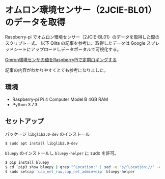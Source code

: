 # オムロン環境センサー（2JCIE-BL01）のデータを取得
Raspberry-pi でオムロン環境センサー（2JCIE-BL01）のデータを取得した際のスクリプト一式。
以下 Qiita の記事を参考に、取得したデータは Google スプレッドシートにアップロードしデータポータルで可視化する。

[Omron環境センサの値をRaspberryPiで定期ロギングする](https://qiita.com/c60evaporator/items/ed2ffde4c87001111c12)

記事の内容がわかりやすくとても参考になりました。

## 環境
- Raspberry-pi Pi 4 Computer Model B 4GB RAM
- Python 3.7.3


## セットアップ
パッケージ `libglib2.0-dev` のインストール

```bash
$ sudo apt install libglib2.0-dev
```

`bluepy` のインストールし `bluepy-helper` に sudo を許可。
``` bash
$ pip install bluepy
$ cd `pip3 show bluepy | grep "^Location:" | sed -e 's/^Location://' -e 's/ //g'`/bluepy
$ sudo setcap 'cap_net_raw,cap_net_admin+eip' bluepy-helper
```

